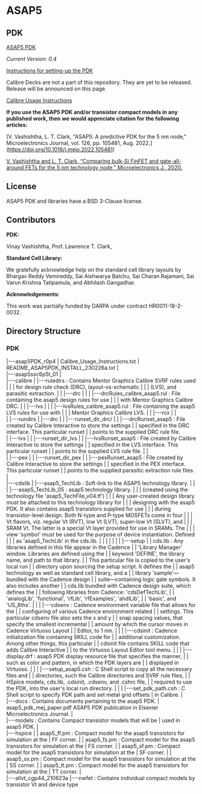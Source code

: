 # ASAP5

## PDK 

[ASAP5 PDK](https://github.com/The-OpenROAD-Project/ASAP5/tree/master/ASAP5PDK_r0p4)

*Current Version: 0.4*

[Instructions for setting-up the PDK](ASAP5PDK_r0p4/README_ASAP5PDK_INSTALL_230226a.txt)

Calibre Decks are not a part of this repository. They are yet to be
released. Release will be announced on this page.

[Calibre Usage Instructions](ASAP5PDK_r0p4/Calibre_Usage_Instructions.txt)

**If you use the ASAP5 PDK and/or transistor compact models in any published work, then
we would appreciate citation for the following articles:**

[V. Vashishtha, L. T. Clark, "ASAP5: A predictive PDK for the 5 nm node," Microelectronics Journal, vol. 126, pp. 105481, Aug. 2022.] (https://doi.org/10.1016/j.mejo.2022.105481)

[V. Vashishtha and L. T. Clark, “Comparing bulk-Si FinFET and gate-all-around FETs for the 5 nm technology node,” Microelectronics J., 2020.](https://doi.org/10.1016/j.mejo.2020.104942)

## License

ASAP5 PDK and libraries have a BSD 3-Clause license. 

## Contributors

**PDK:**

Vinay Vashishtha, Prof. Lawrence T. Clark, 

**Standard Cell Library:**

We gratefully acknowledge help on the standard cell library layouts by
Bhargav Reddy Vemireddy, Sai Aishwarya Batchu, Sai Charan Rajamani, Sai
Varun Krishna Tatipamula, and Abhilash Gangadhar.

**Acknowledgements:**

This work was partially funded by DARPA under contract HR0011-18-2-0032.

## Directory Structure

### PDK
|---asap5PDK_r0p4
    |   Calibre_Usage_Instructions.txt
    |   README_ASAP5PDK_INSTALL_230226a.txt
    |   
    |---asap5ssc6p5t_01
    |   
    |---calibre
    |   |---ruledirs					: Contains Mentor Graphics Calibre SVRF rules used
    |   |   |         					  for design rule check (DRC), layout-vs-schematic
    |   |   |         					  (LVS), and parasitic extraction.
    |   |   |---drc
    |   |   |   |---drcRules_calibre_asap5.rul 		: File containing the asap5 design rules for use
    |   |   |    					  with Mentor Graphics Calibre DRC.
    |   |   |---lvs
    |   |   |   |---lvsRules_calibre_asap5.rul 		: File containing the asap5 LVS rules for use with
    |   |   |						  Mentor Graphics Calibre LVS.
    |   |   |---rcx
    |   |           
    |   |---rundirs
    |       |---drc
    |       |   |---runset_dir_drc/
    |       |       |---drcRunset_asap5 		: File created by Calibre Interactive to store the settings
    |       |       					  specified in the DRC interface. This particular runset
    |       |       					  points to the supplied DRC rule file.                        
    |       |---lvs
    |       |   |---runset_dir_lvs
    |       |       |---lvsRunset_asap5 		: File created by Calibre Interactive to store the settings
    |       |       	      				  specified in the LVS interface. This particular runset
    |       |       	      				  points to the supplied LVS rule file.
    |       |           
    |       |---pex
    |       |   |---runset_dir_pex
    |       |       |---pexRunset_asap5 		: File created by Calibre Interactive to store the settings
    |       |       	                                  specified in the PEX interface. This particular runset
    |       |       	      				  points to the supplied parasitic extraction rule files.
    |                   
    |---cdslib
    |   |---asap5_TechLib				: Soft-link to the ASAP5 technology library.
    |   |   
    |   |---asap5_TechLib_05				: asap5 technology library.
    |   |   |                  				  (created using the technology file 'asap5_TechFile_v04.tf')
    |   |   |                  				  Any user-created design library must be attached to this technology library for 
    |   |   |                  				  designing with the asap5 PDK. It also contains asap5 transistors supplied for use
    |   |   |                  				  during transistor-level design. Both N-type and P-type MOSFETs come in four
    |   |   |                  				  Vt flavors, viz. regular Vt (RVT), low Vt (LVT), super-low Vt (SLVT), and
    |   |   |                  				  SRAM Vt. The latter is a special Vt layer provided for use in SRAMs. The
    |   |   |                  				  view 'symbol' must be used for the purpose of device instantiation. Defined
    |   |   |                  				  as 'asap5_TechLib' in the cds.lib.
    |   |   |
    |   |   |
    |   |---setup
    |   |       cds.lib       				: Any libraries defined in this file appear in the Cadence
    |   |               				 'Library Manager' window. Libraries are defined using the
    |   |               				 keyword 'DEFINE', the library name, and path to that library. 
    |   |               				 This particular file is copied to the user's local run
    |   |               				 directory upon sourcing the setup script. It defines the
    |   |               				 asap5 technology as well as standard cell library, and a
    |   |               				 library 'sample'—bundled with the Cadence design
    |   |               				 suite—containing logic gate symbols. It also includes another
    |   |               				 cds.lib bundled with Cadence design suite, which defines the
    |   |               				 following libraries from Cadence: 'cdsDefTechLib',
    |   |               				 'analogLib', 'functional', 'rfLib', 'rfExamples', 'ahdlLib',
    |   |               				 'basic', and 'US_8ths'.
    |	|
    |   |---cdsenv      				: Cadence environment variable file that allows for the
    |   |             					  configuring of various Cadence environment related
    |   |             					  settings. This particular cdsenv file also sets the x and y
    |   |             					  snap spacing values, that specify the smallest incremental
    |   |             					  amount by which the cursor moves in Cadence Virtuoso Layout
    |   |             					  Editor, to 1 nm.
    |	|
    |   |---cdsinit					: Cadence initialization file containing SKILL code for
    |   |              				          additional customization. Among other things, this particular
    |   |              					  cdsinit file contains SKILL code that adds Calibre Interactive
    |   |                 				  to the Virtuoso Layout Editor tool menu.
    |	|
    |   |---display.drf       				: asap5 PDK display resource file that specifies the manner,
    |   |                   				  such as color and pattern, in which the PDK layers are
    |   |                   				  displayed in Virtuoso.
    |	|
    |   |---setup_asap5.csh				: C Shell script to copy all the necessary files and
    |   |                      				  directories, such the Calibre directories and SVRF rule files,
    |   |                      				  HSpice models, cds.lib, .cdsinit, .cdsenv, and .cshrc file,
    |   |                      				  required to use the PDK, into the user's local run directory.
    |	|
    |   |---set_pdk_path.csh				: C Shell script to specify PDK path and set metal grid offsets
    |           					  in Calibre.
    |           
    |---docs						: Contains documents pertaining to the asap5 PDK.
    |       asap5_pdk_mej_paper.pdf			  ASAP5 PDK publication in Elsevier Microelectronics Journal.
    |       
    |---models						: Contains Compact transistor models that will be
    |                					  used in asap5 PDK.
    |       
        |---hspice
	    |
            |   asap5_ff.pm 				: Compact model for the asap5 transistors for simulation at the
	    |               				  FF corner.
	    |
            |   asap5_fs.pm 				: Compact model for the asap5 transistors for simulation at the
	    |               				  FS corner.
	    |
            |   asap5_sf.pm 				: Compact model for the asap5 transistors for simulation at the
	    |               				  SF corner.
	    |
            |   asap5_ss.pm 				: Compact model for the asap5 transistors for simulation at the
	    |               				  SS corner.
	    |
            |   asap5_tt.pm 				: Compact model for the asap5 transistors for simulation at the
	    |               				  TT corner.
            |   
            |---allvt_cgp44_210623a
                |---nwfet				: Contains individual compact models by transistor Vt and device type
